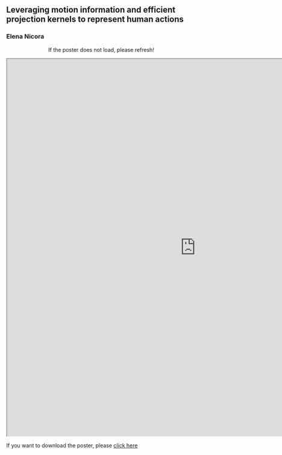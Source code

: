 ## Leveraging motion information and efficient projection kernels to represent human actions
### Elena Nicora

<center>
  <p>If the poster does not load, please refresh!</p>
 </center>

<head>
  <!-- <iframe src="/CSW21/Poster/a0poster.pdf" width="1000" height="1000" type="application/pdf"></iframe> -->
<iframe src="https://docs.google.com/gview?embedded=true&url=https://docs-dibris.github.io/CSW21/Poster/13_Elena.pdf" width="1000" height="1000" type="application/pdf"></iframe>

  <p>If you want to download the poster, please <a href="/CSW21/Poster/13_Elena.pdf" download="/CSW21/Poster/13_Elena.pdf">click here</a> </p>  
  
  
<script src="https://utteranc.es/client.js" 
repo="docs-dibris/CSW21" 
issue-term="poster13" 
theme="github-light" 
crossorigin="anonymous" 
async>
</script>

</head>
